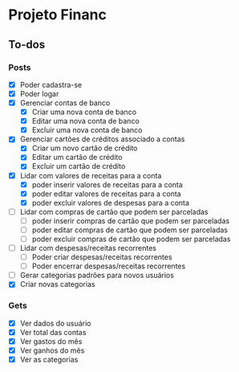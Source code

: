 # Projeto Financ

## To-dos

### Posts
- [x] Poder cadastra-se
- [x] Poder logar
- [x] Gerenciar contas de banco
  - [x] Criar uma nova conta de banco
  - [x] Editar uma nova conta de banco
  - [x] Excluir uma nova conta de banco
- [x] Gerenciar cartões de créditos associado a contas
  - [x] Criar um novo cartão de crédito
  - [x] Editar um cartão de crédito
  - [x] Excluir um cartão de crédito
- [x] Lidar com valores de receitas para a conta
  - [x] poder inserir valores de receitas para a conta
  - [x] poder editar valores de receitas para a conta
  - [x] poder excluir valores de despesas para a conta
- [ ] Lidar com compras de cartão que podem ser parceladas
  - [ ] poder inserir compras de cartão que podem ser parceladas
  - [ ] poder editar compras de cartão que podem ser parceladas
  - [ ] poder excluir compras de cartão que podem ser parceladas
- [ ] Lidar com despesas/receitas recorrentes
  - [ ] Poder criar despesas/receitas recorrentes
  - [ ] Poder encerrar despesas/receitas recorrentes
- [ ] Gerar categorias padrões para novos usuários
- [x] Criar novas categorias

### Gets
- [x] Ver dados do usuário
- [x] Ver total das contas
- [x] Ver gastos do mês
- [x] Ver ganhos do mês
- [x] Ver as categorias